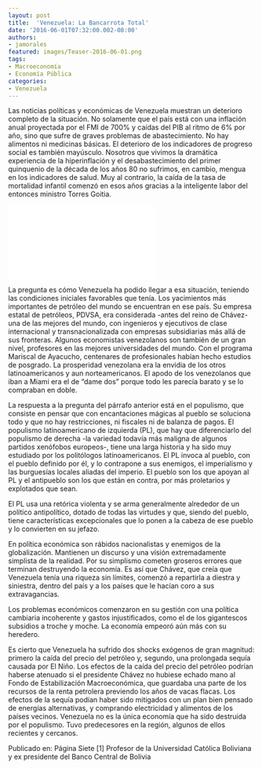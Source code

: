 ```yaml
---
layout: post
title:  'Venezuela: La Bancarrota Total'
date: '2016-06-01T07:32:00.002-08:00'
authors:
- jamorales
featured: images/Teaser-2016-06-01.png
tags:
- Macroeconomía
- Economía Pública
categories:
- Venezuela
---
```


Las noticias políticas y económicas de Venezuela muestran un deterioro completo de la situación. No solamente que el país está con una inflación anual proyectada por el FMI de 700% y caídas del PIB al ritmo de 6% por año, sino que sufre de graves problemas de abastecimiento. No hay alimentos ni medicinas básicas. El deterioro de los indicadores de progreso social es también mayúsculo.  Nosotros que vivimos la dramática experiencia de la hiperinflación y el desabastecimiento del primer quinquenio de la década de los años 80 no sufrimos, en cambio, mengua en los indicadores de salud. Muy al contrario, la caída de la tasa de mortalidad infantil comenzó en esos años gracias a la inteligente labor del entonces ministro Torres Goitia.

<div class="frame-container">
<iframe frameborder="0" scrolling="no" src="//plot.ly/~faro/84.embed"></iframe>
</div>

La pregunta es cómo Venezuela ha podido llegar a esa situación, teniendo las condiciones iniciales favorables que tenía. Los yacimientos más importantes de petróleo del mundo se encuentran en ese país. Su empresa estatal de petróleos, PDVSA, era considerada -antes del reino de Chávez-  una de las mejores del mundo, con ingenieros y ejecutivos de clase internacional y transnacionalizada con empresas subsidiarias más allá de sus fronteras.
Algunos economistas venezolanos son también de un gran nivel, profesores en las mejores universidades del mundo. Con el programa Mariscal de Ayacucho, centenares de profesionales habían hecho estudios de posgrado. La prosperidad venezolana era la envidia de los otros latinoamericanos y aun norteamericanos. El apodo de los venezolanos que iban a Miami era el de “dame dos” porque todo les parecía barato y se lo compraban en doble.

La respuesta a la pregunta del párrafo anterior está en el populismo, que consiste en pensar que con encantaciones mágicas al pueblo se soluciona todo y que no hay restricciones, ni fiscales ni de balanza de pagos. El populismo latinoamericano de izquierda (PL), que hay que diferenciarlo del populismo de derecha -la variedad todavía más maligna de algunos partidos xenófobos europeos-, tiene una larga historia y ha sido muy estudiado por los politólogos latinoamericanos. El PL invoca al pueblo, con el pueblo definido por él, y lo contrapone a sus enemigos, el imperialismo y las burguesías locales aliadas del imperio. El pueblo son los que apoyan al PL y el antipueblo son los que están en contra, por más proletarios y explotados que sean.

El PL usa una retórica violenta y se arma generalmente alrededor de un político antipolítico, dotado de todas las virtudes y que, siendo del pueblo, tiene características excepcionales que lo ponen a la cabeza de ese pueblo y lo convierten en su jefazo.

En política económica son rábidos nacionalistas y enemigos de la globalización. Mantienen un discurso y una visión extremadamente simplista de la realidad. Por su simplismo cometen groseros errores que terminan destruyendo  la economía. Es así que Chávez, que creía que Venezuela tenía una riqueza sin límites, comenzó a repartirla a diestra y  siniestra, dentro del país y a los países que le hacían coro a sus extravagancias.

Los problemas económicos comenzaron en su gestión con una política cambiaria incoherente y gastos injustificados, como el de los  gigantescos subsidios a troche y moche. La economía  empeoró aún más con su heredero.

Es cierto que Venezuela ha sufrido dos shocks exógenos de gran magnitud: primero la caída del precio del petróleo y, segundo, una prolongada sequía causada por El Niño. Los efectos de la caída del precio del petróleo podrían haberse atenuado si el presidente Chávez no hubiese echado mano al Fondo de Estabilización Macroeconómica, que guardaba una parte de los recursos de la renta petrolera previendo los años de vacas flacas. Los efectos de la sequía podían haber sido mitigados con un plan bien pensado de energías alternativas, y comprando electricidad y alimentos de los países vecinos. Venezuela no es la única economía que ha sido destruida por el populismo. Tuvo predecesores en la región, algunos de ellos recientes y cercanos.

Publicado en: Página Siete
[1] Profesor de la Universidad Católica Boliviana y ex presidente del Banco Central de Bolivia
